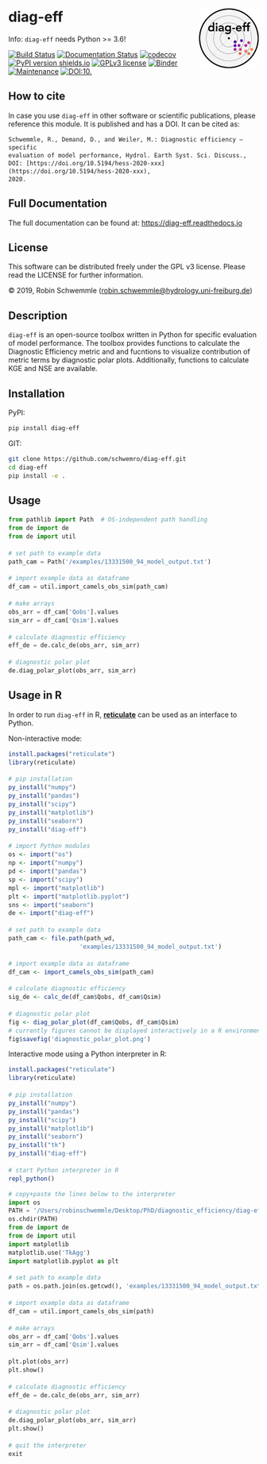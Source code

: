 # diag-eff <img src="logo.png" align="right" width="120" />

Info: `diag-eff` needs Python >= 3.6!

[![Build Status](https://travis-ci.com/schwemro/diag-eff.svg?token=xpMVcD4f5rphE6dVCxpb&branch=master)](https://travis-ci.com/schwemro/diag-eff)
[![Documentation Status](https://readthedocs.org/projects/diag-eff/badge/?version=latest)](https://diag-eff.readthedocs.io/en/latest/?badge=latest)
[![codecov](https://codecov.io/gh/schwemro/diag-eff/branch/master/graph/badge.svg?token=AmLX6d2FuR)](https://codecov.io/gh/schwemro/diag-eff)
[![PyPI version shields.io](https://img.shields.io/pypi/v/de.svg)](https://pypi.python.org/pypi/de/)
[![GPLv3 license](https://img.shields.io/badge/License-GPLv3-blue.svg)](http://perso.crans.org/besson/LICENSE.html)
[![Binder](http://mybinder.org/badge_logo.svg)](http://mybinder.org/v2/gh/binder-examples/conda_environment/master?filepath=index.ipynb)
[![Maintenance](https://img.shields.io/badge/Maintained%3F-yes-green.svg)](https://GitHub.com/Naereen/StrapDown.js/graphs/commit-activity)
[![DOI:10.](https://zenodo.org/badge/DOI/.svg)](https://doi.org/)

## How to cite

In case you use `diag-eff` in other software or scientific publications,
please reference this module. It is published and has a DOI. It can be cited
as:

    Schwemmle, R., Demand, D., and Weiler, M.: Diagnostic efficiency – specific
    evaluation of model performance, Hydrol. Earth Syst. Sci. Discuss.,
    DOI: [https://doi.org/10.5194/hess-2020-xxx](https://doi.org/10.5194/hess-2020-xxx),
    2020.

## Full Documentation

The full documentation can be found at: https://diag-eff.readthedocs.io

## License
This software can be distributed freely under the GPL v3 license. Please read
the LICENSE for further information.

© 2019, Robin Schwemmle (<robin.schwemmle@hydrology.uni-freiburg.de>)

## Description

`diag-eff` is an open-source toolbox written in Python for specific evaluation of
model performance. The toolbox provides functions to calculate the Diagnostic
Efficiency metric and and fucntions to visualize contribution of metric terms
by diagnostic polar plots. Additionally, functions to calculate KGE and NSE
are available.

## Installation
PyPI:

```bash
pip install diag-eff
```


GIT:

```bash
git clone https://github.com/schwemro/diag-eff.git
cd diag-eff
pip install -e .
```

## Usage

```python
from pathlib import Path  # OS-independent path handling
from de import de
from de import util

# set path to example data
path_cam = Path('/examples/13331500_94_model_output.txt')

# import example data as dataframe
df_cam = util.import_camels_obs_sim(path_cam)

# make arrays
obs_arr = df_cam['Qobs'].values
sim_arr = df_cam['Qsim'].values

# calculate diagnostic efficiency
eff_de = de.calc_de(obs_arr, sim_arr)

# diagnostic polar plot
de.diag_polar_plot(obs_arr, sim_arr)
```
## Usage in R

In order to run `diag-eff` in R, [**reticulate**](https://rstudio.github.io/reticulate/index.html)
can be used as an interface to Python.

Non-interactive mode:

```r
install.packages("reticulate")
library(reticulate)

# pip installation
py_install("numpy")
py_install("pandas")
py_install("scipy")
py_install("matplotlib")
py_install("seaborn")
py_install("diag-eff")

# import Python modules
os <- import("os")
np <- import("numpy")
pd <- import("pandas")
sp <- import("scipy")
mpl <- import("matplotlib")
plt <- import("matplotlib.pyplot")
sns <- import("seaborn")
de <- import("diag-eff")

# set path to example data
path_cam <- file.path(path_wd,
                    'examples/13331500_94_model_output.txt')

# import example data as dataframe
df_cam <- import_camels_obs_sim(path_cam)

# calculate diagnostic efficiency
sig_de <- calc_de(df_cam$Qobs, df_cam$Qsim)

# diagnostic polar plot
fig <- diag_polar_plot(df_cam$Qobs, df_cam$Qsim)
# currently figures cannot be displayed interactively in a R environment
fig$savefig('diagnostic_polar_plot.png')
```

Interactive mode using a Python interpreter in R:

```r
install.packages("reticulate")
library(reticulate)

# pip installation
py_install("numpy")
py_install("pandas")
py_install("scipy")
py_install("matplotlib")
py_install("seaborn")
py_install("tk")
py_install("diag-eff")

# start Python interpreter in R
repl_python()
```
```python
# copy+paste the lines below to the interpreter
import os
PATH = '/Users/robinschwemmle/Desktop/PhD/diagnostic_efficiency/diag-eff'
os.chdir(PATH)
from de import de
from de import util
import matplotlib
matplotlib.use('TkAgg')
import matplotlib.pyplot as plt

# set path to example data
path = os.path.join(os.getcwd(), 'examples/13331500_94_model_output.txt')

# import example data as dataframe
df_cam = util.import_camels_obs_sim(path)

# make arrays
obs_arr = df_cam['Qobs'].values
sim_arr = df_cam['Qsim'].values

plt.plot(obs_arr)
plt.show()

# calculate diagnostic efficiency
eff_de = de.calc_de(obs_arr, sim_arr)

# diagnostic polar plot
de.diag_polar_plot(obs_arr, sim_arr)
plt.show()

# quit the interpreter
exit
```
